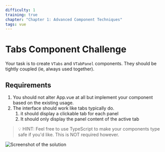 ```yaml
---
difficulty: 1
training: true
chapter: "Chapter 1: Advanced Component Techniques"
tags: vue
---
```


# Tabs Component Challenge

Your task is to create `VTabs` and `VTabPanel` components. They should be tightly coupled (ie, always used together).

## Requirements

1. You should not alter App.vue at all but implement your component based on the existing usage.
2. The interface should work like tabs typically do.
   1. it should display a clickable tab for each panel
   2. It should only display the panel content of the active tab

> 💡 HINT: Feel free to use TypeScript to make your components type safe if you'd like. This is NOT required however.

![Screenshot of the solution](https://images.certificates.dev/csvd-training-code-challenge-3.gif)
